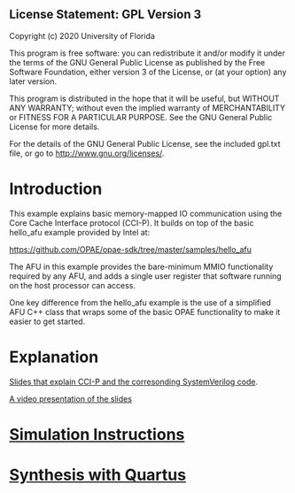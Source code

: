 License Statement:  GPL Version 3
---------------------------------
Copyright (c) 2020 University of Florida

This program is free software: you can redistribute it and/or modify
it under the terms of the GNU General Public License as published by
the Free Software Foundation, either version 3 of the License, or
(at your option) any later version.

This program is distributed in the hope that it will be useful,
but WITHOUT ANY WARRANTY; without even the implied warranty of
MERCHANTABILITY or FITNESS FOR A PARTICULAR PURPOSE.  See the
GNU General Public License for more details.

For the details of the GNU General Public License, see the included
gpl.txt file, or go to http://www.gnu.org/licenses/.

# Introduction

This example explains basic memory-mapped IO communication using the 
Core Cache Interface protocol (CCI-P). It builds on top of the basic hello_afu 
example provided by Intel at:

https://github.com/OPAE/opae-sdk/tree/master/samples/hello_afu

The AFU in this example provides the bare-minimum MMIO functionality required
by any AFU, and adds a single user register that software running on the
host processor can access.

One key difference from the hello_afu example is the use of a simplified
AFU C++ class that wraps some of the basic OPAE functionality to make it
easier to get started. 

# Explanation

[Slides that explain CCI-P and the corresonding SystemVerilog code](./intel_pac_rtl_ccip.pptx).

[A video presentation of the slides](https://youtu.be/e03xuTsQ4fQ)


# [Simulation Instructions](https://github.com/ARC-Lab-UF/intel-training-modules/blob/master/RTL/README.md#simulation-with-ase)

# [Synthesis with Quartus](https://github.com/ARC-Lab-UF/intel-training-modules/tree/master/RTL#synthesis-with-quartus)
